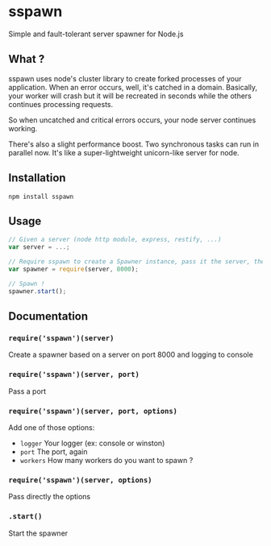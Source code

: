 sspawn
======

Simple and fault-tolerant server spawner for Node.js

What ?
------

sspawn uses node's cluster library to create forked processes of your application. When an error occurs, well, it's catched in a domain. Basically, your worker will crash but it will be recreated in seconds while the others continues processing requests.

So when uncatched and critical errors occurs, your node server continues working.

There's also a slight performance boost. Two synchronous tasks can run in parallel now. It's like a super-lightweight unicorn-like server for node.

Installation
------------

`npm install sspawn`

Usage
-----

```javascript
// Given a server (node http module, express, restify, ...)
var server = ...;

// Require sspawn to create a Spawner instance, pass it the server, the port and the options
var spawner = require(server, 8000);

// Spawn !
spawner.start();
```

Documentation
-------------

### `require('sspawn')(server)`

Create a spawner based on a server on port 8000 and logging to console

### `require('sspawn')(server, port)`

Pass a port

### `require('sspawn')(server, port, options)`

Add one of those options:

* `logger` Your logger (ex: console or winston)
* `port` The port, again
* `workers` How many workers do you want to spawn ?

### `require('sspawn')(server, options)`

Pass directly the options

### `.start()`

Start the spawner
